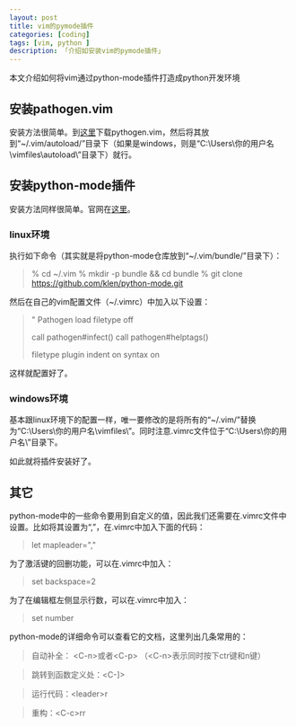 ```yaml
---
layout: post  
title: vim的pymode插件
categories: [coding]  
tags: [vim, python ]  
description: 「介绍如安装vim的pymode插件」   
---
```


本文介绍如何将vim通过python-mode插件打造成python开发环境

## 安装pathogen.vim

安装方法很简单。到[这里](https://github.com/tpope/vim-pathogen)下载pythogen.vim，然后将其放到“~/.vim/autoload/”目录下（如果是windows，则是“C:\Users\你的用户名\vimfiles\autoload\”目录下）就行。

## 安装python-mode插件
安装方法同样很简单。官网在[这里](https://github.com/klen/python-mode#using-pathogen-recommended)。

### linux环境
执行如下命令（其实就是将python-mode仓库放到“~/.vim/bundle/”目录下）：

> % cd ~/.vim
> % mkdir -p bundle && cd bundle
> % git clone https://github.com/klen/python-mode.git

然后在自己的vim配置文件（~/.vimrc）中加入以下设置：

> " Pathogen load
> filetype off
> 
> call pathogen#infect()
> call pathogen#helptags()
> 
> filetype plugin indent on
> syntax on

这样就配置好了。

### windows环境
基本跟linux环境下的配置一样，唯一要修改的是将所有的“~/.vim/”替换为“C:\Users\你的用户名\vimfiles\”。同时注意.vimrc文件位于“C:\Users\你的用户名\”目录下。

如此就将插件安装好了。

## 其它
python-mode中的一些命令要用到自定义的<leader>值，因此我们还需要在.vimrc文件中设置<leader>。比如将其设置为“,”，在.vimrc中加入下面的代码：

> let mapleader=","

为了激活<backspace>键的回删功能，可以在.vimrc中加入：

> set backspace=2

为了在编辑框左侧显示行数，可以在.vimrc中加入：

> set number

python-mode的详细命令可以查看它的文档，这里列出几条常用的：

> 自动补全： \<C-n\>或者\<C-p\> （\<C-n\>表示同时按下ctr键和n键）

> 跳转到函数定义处：\<C-]\>

> 运行代码：\<leader\>r

> 重构：\<C-c\>rr